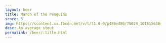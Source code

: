 ```yaml
---
layout: beer
title: March of the Penguins
score: 5
img: https://scontent.xx.fbcdn.net/v/l/t1.0-0/p480x480/75028_10151563841203745_1533936884_n.jpg?oh=41ba5fd3bbe0007d837507a7a5b5313f&oe=58C696A9
desc: An average stout
permalink: /beer/:title.html
---
```

